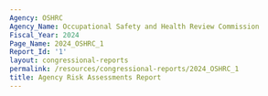 ```yaml
---
Agency: OSHRC
Agency_Name: Occupational Safety and Health Review Commission
Fiscal_Year: 2024
Page_Name: 2024_OSHRC_1
Report_Id: '1'
layout: congressional-reports
permalink: /resources/congressional-reports/2024_OSHRC_1
title: Agency Risk Assessments Report
---
```

